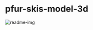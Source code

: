 # pfur-skis-model-3d

![readme-img](https://github.com/MusayevKamran/pfur-skis-model-3d/assets/17671445/910a60b5-5f46-43ca-a2a9-02164e42045d)
